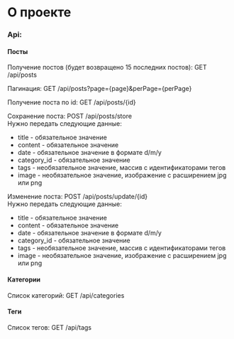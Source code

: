 # О проекте

### Api:
#### Посты

Получение постов (будет возвращено 15 последних постов): GET /api/posts

Пагинация: GET /api/posts?page={page}&perPage={perPage}

Получение поста по id: GET /api/posts/{id}

Сохранение поста: POST /api/posts/store  
Нужно передать следующие данные:
- title - обязательное значение
- content - обязательное значение
- date - обязательное значение в формате d/m/y
- category_id - обязательное значение
- tags - необязательное значение, массив с идентификаторами тегов
- image - необязательное значение, изображение с расширением jpg или png

Изменение поста: POST /api/posts/update/{id}  
Нужно передать следующие данные:  
- title - обязательное значение
- content - обязательное значение
- date - обязательное значение в формате d/m/y
- category_id - обязательное значение
- tags - необязательное значение, массив с идентификаторами тегов
- image - необязательное значение, изображение с расширением jpg или png

#### Категории
Список категорий: GET /api/categories

#### Теги
Список тегов: GET /api/tags